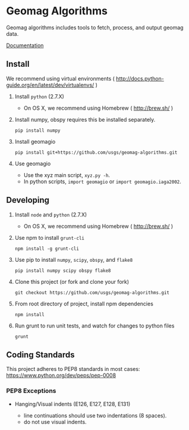 Geomag Algorithms
=================

Geomag algorithms includes tools to fetch, process, and output geomag data.

[Documentation](https://github.com/usgs/geomag-algorithms/blob/master/docs/readme.md)


Install
-------

We recommend using virtual environments ( http://docs.python-guide.org/en/latest/dev/virtualenvs/ )


1. Install `python` (2.7.X)

    - On OS X, we recommend using Homebrew ( http://brew.sh/ )

2. Install numpy, obspy requires this be installed separately.

    `pip install numpy`

3. Install geomagio

    `pip install git+https://github.com/usgs/geomag-algorithms.git`

4. Use geomagio

    - Use the xyz main script, `xyz.py -h`.
    - In python scripts, `import geomagio` or `import geomagio.iaga2002`.


Developing
----------

1. Install `node` and `python` (2.7.X)

    - On OS X, we recommend using Homebrew ( http://brew.sh/ )

2. Use npm to install `grunt-cli`

    `npm install -g grunt-cli`

3. Use pip to install `numpy`, `scipy`, `obspy`, and `flake8`

    `pip install numpy scipy obspy flake8`

4. Clone this project (or fork and clone your fork)

    `git checkout https://github.com/usgs/geomag-algorithms.git`

5. From root directory of project, install npm dependencies

    `npm install`

6. Run grunt to run unit tests, and watch for changes to python files

    `grunt`


Coding Standards
----------------

This project adheres to PEP8 standards in most cases:
    https://www.python.org/dev/peps/pep-0008

### PEP8 Exceptions

- Hanging/Visual indents (E126, E127, E128, E131)

    - line continuations should use two indentations (8 spaces).
    - do not use visual indents.
